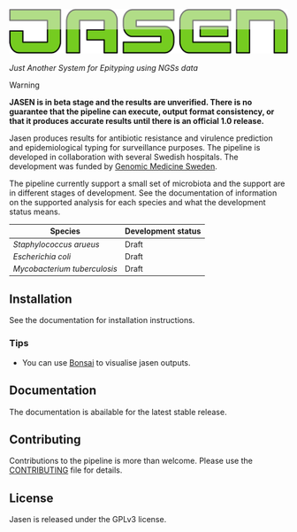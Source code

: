 <p align="center">
  <a href="https://github.com/genomic-medicine-sweden/jasen">
    <img src="artwork/logo.png"/>
  </a>
</p>

_Just Another System for Epityping using NGSs data_

>[!WARNING]
>**JASEN is in beta stage and the results are unverified. There is no guarantee that the pipeline can execute, output format consistency, or that it produces accurate results until there is an official 1.0 release.**

Jasen produces results for antibiotic resistance and virulence prediction and epidemiological typing for surveillance purposes. The pipeline is developed in collaboration with several Swedish hospitals. The development was funded by [Genomic Medicine Sweden](https://genomicmedicine.se/).

The pipeline currently support a small set of microbiota and the support are in different stages of development. See the documentation of information on the supported analysis for each species and what the development status means.

| Species                      | Development status |
|------------------------------|--------------------|
| *Staphylococcus arueus*      | Draft              |
| *Escherichia coli*           | Draft              |
| *Mycobacterium tuberculosis* | Draft              |


## Installation

See the documentation for installation instructions.

### Tips

* You can use [Bonsai](https://github.com/Clinical-Genomics-Lund/cgviz) to visualise jasen outputs.

## Documentation

The documentation is abailable for the latest stable release.

## Contributing

Contributions to the pipeline is more than welcome. Please use the [CONTRIBUTING](CONTRIBUTING.md) file for details.

## License

Jasen is released under the GPLv3 license.
